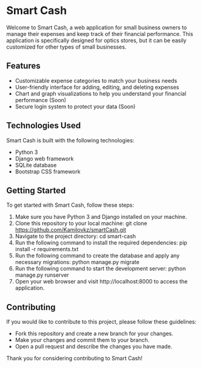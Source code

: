 # Smart Cash

Welcome to Smart Cash, a web application for small business owners to manage their expenses and keep track of their financial performance. This application is specifically designed for optics stores, but it can be easily customized for other types of small businesses.

## Features
* Customizable expense categories to match your business needs
* User-friendly interface for adding, editing, and deleting expenses
* Chart and graph visualizations to help you understand your financial performance (Soon)
* Secure login system to protect your data (Soon)

## Technologies Used
Smart Cash is built with the following technologies:

* Python 3
* Django web framework
* SQLite database
* Bootstrap CSS framework

## Getting Started
To get started with Smart Cash, follow these steps:

1. Make sure you have Python 3 and Django installed on your machine.
2. Clone this repository to your local machine: git clone https://github.com/Kamilovkz/smartCash.git
3. Navigate to the project directory: cd smart-cash
4. Run the following command to install the required dependencies: pip install -r requirements.txt
5. Run the following command to create the database and apply any necessary migrations: python manage.py migrate
6. Run the following command to start the development server: python manage.py runserver
7. Open your web browser and visit http://localhost:8000 to access the application.

## Contributing
If you would like to contribute to this project, please follow these guidelines:

* Fork this repository and create a new branch for your changes.
* Make your changes and commit them to your branch.
* Open a pull request and describe the changes you have made.

Thank you for considering contributing to Smart Cash!
